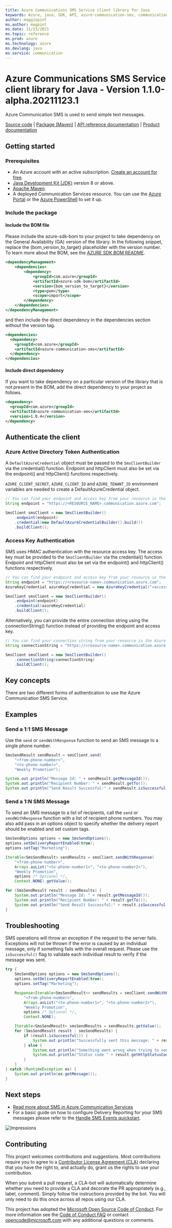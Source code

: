 ```yaml
---
title: Azure Communications SMS Service client library for Java
keywords: Azure, java, SDK, API, azure-communication-sms, communication
author: maggiepint
ms.author: magpint
ms.date: 11/23/2021
ms.topic: reference
ms.prod: azure
ms.technology: azure
ms.devlang: java
ms.service: communication
---
```


# Azure Communications SMS Service client library for Java - Version 1.1.0-alpha.20211123.1 


Azure Communication SMS is used to send simple text messages.

[Source code][source] | [Package (Maven)][package] | [API reference documentation][api_documentation]
| [Product documentation][product_docs]

## Getting started

### Prerequisites

- An Azure account with an active subscription. [Create an account for free](https://azure.microsoft.com/free/?WT.mc_id=A261C142F).
- [Java Development Kit (JDK)](https://docs.microsoft.com/java/azure/jdk/?view=azure-java-stable) version 8 or above.
- [Apache Maven](https://maven.apache.org/download.cgi).
- A deployed Communication Services resource. You can use the [Azure Portal](https://docs.microsoft.com/azure/communication-services/quickstarts/create-communication-resource?tabs=windows&pivots=platform-azp) or the [Azure PowerShell](https://docs.microsoft.com/powershell/module/az.communication/new-azcommunicationservice) to set it up.

### Include the package
#### Include the BOM file

Please include the azure-sdk-bom to your project to take dependency on the General Availability (GA) version of the library. In the following snippet, replace the {bom_version_to_target} placeholder with the version number.
To learn more about the BOM, see the [AZURE SDK BOM README](https://github.com/Azure/azure-sdk-for-java/blob/main/sdk/boms/azure-sdk-bom/README.md).

```xml
<dependencyManagement>
    <dependencies>
        <dependency>
            <groupId>com.azure</groupId>
            <artifactId>azure-sdk-bom</artifactId>
            <version>{bom_version_to_target}</version>
            <type>pom</type>
            <scope>import</scope>
        </dependency>
    </dependencies>
</dependencyManagement>
```
and then include the direct dependency in the dependencies section without the version tag.

```xml
<dependencies>
  <dependency>
    <groupId>com.azure</groupId>
    <artifactId>azure-communication-sms</artifactId>
  </dependency>
</dependencies>
```

#### Include direct dependency
If you want to take dependency on a particular version of the library that is not present in the BOM,
add the direct dependency to your project as follows.

[//]: # ({x-version-update-start;com.azure:azure-communication-sms;current})
```xml
<dependency>
  <groupId>com.azure</groupId>
  <artifactId>azure-communication-sms</artifactId>
  <version>1.0.4</version>
</dependency>
```

## Authenticate the client

### Azure Active Directory Token Authentication
A `DefaultAzureCredential` object must be passed to the `SmsClientBuilder` via the credential() function. Endpoint and httpClient must also be set via the endpoint() and httpClient() functions respectively.

`AZURE_CLIENT_SECRET`, `AZURE_CLIENT_ID` and `AZURE_TENANT_ID` environment variables
are needed to create a DefaultAzureCredential object.

```java readme-sample-createSmsClientWithAAD
// You can find your endpoint and access key from your resource in the Azure Portal
String endpoint = "https://<RESOURCE_NAME>.communication.azure.com";

SmsClient smsClient = new SmsClientBuilder()
    .endpoint(endpoint)
    .credential(new DefaultAzureCredentialBuilder().build())
    .buildClient();
```

### Access Key Authentication
SMS uses HMAC authentication with the resource access key.
The access key must be provided to the `SmsClientBuilder` via the credential() function. Endpoint and httpClient must also be set via the endpoint() and httpClient() functions respectively.

```java readme-sample-createSmsClientUsingAzureKeyCredential
// You can find your endpoint and access key from your resource in the Azure Portal
String endpoint = "https://<resource-name>.communication.azure.com";
AzureKeyCredential azureKeyCredential = new AzureKeyCredential("<access-key>");

SmsClient smsClient = new SmsClientBuilder()
    .endpoint(endpoint)
    .credential(azureKeyCredential)
    .buildClient();
```

Alternatively, you can provide the entire connection string using the connectionString() function instead of providing the endpoint and access key.

```java readme-sample-createSmsClientWithConnectionString
// You can find your connection string from your resource in the Azure Portal
String connectionString = "https://<resource-name>.communication.azure.com/;<access-key>";

SmsClient smsClient = new SmsClientBuilder()
    .connectionString(connectionString)
    .buildClient();
```

## Key concepts

There are two different forms of authentication to use the Azure Communication SMS Service.

## Examples

### Send a 1:1 SMS Message
Use the `send` or `sendWithResponse` function to send an SMS message to a single phone number.

```java readme-sample-sendMessageToOneRecipient
SmsSendResult sendResult = smsClient.send(
    "<from-phone-number>",
    "<to-phone-number>",
    "Weekly Promotion");

System.out.println("Message Id: " + sendResult.getMessageId());
System.out.println("Recipient Number: " + sendResult.getTo());
System.out.println("Send Result Successful:" + sendResult.isSuccessful());
```
### Send a 1:N SMS Message
To send an SMS message to a list of recipients, call the `send` or `sendWithResponse` function with a list of recipient phone numbers. You may also add pass in an options object to specify whether the delivery report should be enabled and set custom tags.

```java readme-sample-sendMessageToGroupWithOptions
SmsSendOptions options = new SmsSendOptions();
options.setDeliveryReportEnabled(true);
options.setTag("Marketing");

Iterable<SmsSendResult> sendResults = smsClient.sendWithResponse(
    "<from-phone-number>",
    Arrays.asList("<to-phone-number1>", "<to-phone-number2>"),
    "Weekly Promotion",
    options /* Optional */,
    Context.NONE).getValue();

for (SmsSendResult result : sendResults) {
    System.out.println("Message Id: " + result.getMessageId());
    System.out.println("Recipient Number: " + result.getTo());
    System.out.println("Send Result Successful:" + result.isSuccessful());
}
```

## Troubleshooting

SMS operations will throw an exception if the request to the server fails.
Exceptions will not be thrown if the error is caused by an individual message, only if something fails with the overall request.
Please use the `isSuccessful()` flag to validate each individual result to verify if the message was sent.

```java readme-sample-sendMessageTroubleShooting
try {
    SmsSendOptions options = new SmsSendOptions();
    options.setDeliveryReportEnabled(true);
    options.setTag("Marketing");

    Response<Iterable<SmsSendResult>> sendResults = smsClient.sendWithResponse(
        "<from-phone-number>",
        Arrays.asList("<to-phone-number1>", "<to-phone-number2>"),
        "Weekly Promotion",
        options /* Optional */,
        Context.NONE);

    Iterable<SmsSendResult> smsSendResults = sendResults.getValue();
    for (SmsSendResult result : smsSendResults) {
        if (result.isSuccessful()) {
            System.out.println("Successfully sent this message: " + result.getMessageId() + " to " + result.getTo());
        } else {
            System.out.println("Something went wrong when trying to send this message " + result.getMessageId() + " to " + result.getTo());
            System.out.println("Status code " + result.getHttpStatusCode() + " and error message " + result.getErrorMessage());
        }
    }
} catch (RuntimeException ex) {
    System.out.println(ex.getMessage());
}
```

## Next steps

- [Read more about SMS in Azure Communication Services][next_steps]
- For a basic guide on how to configure Delivery Reporting for your SMS messages please refer to the [Handle SMS Events quickstart][handle_sms_events].

<!-- LINKS -->
[cla]: https://cla.microsoft.com
[coc]: https://opensource.microsoft.com/codeofconduct/
[coc_faq]: https://opensource.microsoft.com/codeofconduct/faq/
[coc_contact]: mailto:opencode@microsoft.com
[product_docs]: https://docs.microsoft.com/azure/communication-services/
[package]: https://search.maven.org/artifact/com.azure/azure-communication-sms
[api_documentation]: https://aka.ms/java-docs
[source]: https://github.com/Azure/azure-sdk-for-java/tree/main/sdk/communication/azure-communication-sms/src
[handle_sms_events]: https://docs.microsoft.com/azure/communication-services/quickstarts/telephony-sms/handle-sms-events
[next_steps]:https://docs.microsoft.com/azure/communication-services/quickstarts/telephony-sms/send?pivots=programming-language-java

![Impressions](https://azure-sdk-impressions.azurewebsites.net/api/impressions/azure-sdk-for-java%2Feng%2Fazure-communications-sms%2FREADME.png)

## Contributing

This project welcomes contributions and suggestions. Most contributions require you to agree to a [Contributor License Agreement (CLA)][cla] declaring that you have the right to, and actually do, grant us the rights to use your contribution.

When you submit a pull request, a CLA-bot will automatically determine whether you need to provide a CLA and decorate the PR appropriately (e.g., label, comment). Simply follow the instructions provided by the bot. You will only need to do this once across all repos using our CLA.

This project has adopted the [Microsoft Open Source Code of Conduct][coc]. For more information see the [Code of Conduct FAQ][coc_faq] or contact [opencode@microsoft.com][coc_contact] with any additional questions or comments.

